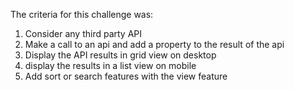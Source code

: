<!-- This is a hackathon challenge in class -->
The criteria for this challenge was:
1. Consider any third party API
2. Make a call to an api and add a property to the result of the api
3. Display the API results in grid view on desktop
4. display the results in a list view on mobile
5. Add sort or search features with the view feature
